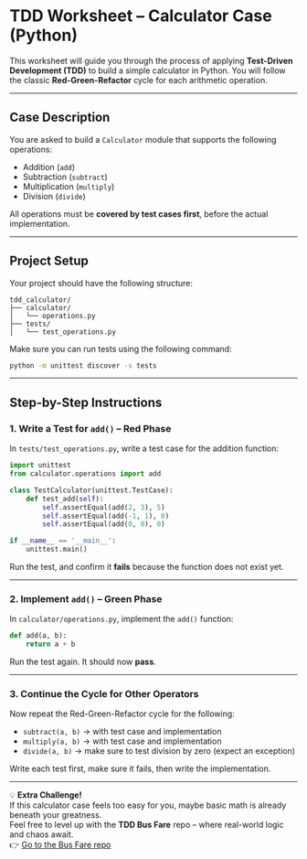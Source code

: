 # TDD Worksheet – Calculator Case (Python)

This worksheet will guide you through the process of applying **Test-Driven Development (TDD)** to build a simple calculator in Python. You will follow the classic **Red-Green-Refactor** cycle for each arithmetic operation.

---


## Case Description

You are asked to build a `Calculator` module that supports the following operations:
- Addition (`add`)
- Subtraction (`subtract`)
- Multiplication (`multiply`)
- Division (`divide`)

All operations must be **covered by test cases first**, before the actual implementation.

---

## Project Setup

Your project should have the following structure:

```
tdd_calculator/
├── calculator/
│   └── operations.py
├── tests/
│   └── test_operations.py
```

Make sure you can run tests using the following command:

```bash
python -m unittest discover -s tests
```

---

## Step-by-Step Instructions

### 1. Write a Test for `add()` – Red Phase

In `tests/test_operations.py`, write a test case for the addition function:

```python
import unittest
from calculator.operations import add

class TestCalculator(unittest.TestCase):
    def test_add(self):
        self.assertEqual(add(2, 3), 5)
        self.assertEqual(add(-1, 1), 0)
        self.assertEqual(add(0, 0), 0)

if __name__ == '__main__':
    unittest.main()
```

Run the test, and confirm it **fails** because the function does not exist yet.

---

### 2. Implement `add()` – Green Phase

In `calculator/operations.py`, implement the `add()` function:

```python
def add(a, b):
    return a + b
```

Run the test again. It should now **pass**.

---

### 3. Continue the Cycle for Other Operators

Now repeat the Red-Green-Refactor cycle for the following:

- `subtract(a, b)` → with test case and implementation
- `multiply(a, b)` → with test case and implementation
- `divide(a, b)` → make sure to test division by zero (expect an exception)

Write each test first, make sure it fails, then write the implementation.

---

💡 **Extra Challenge!**  
If this calculator case feels too easy for you, maybe basic math is already beneath your greatness.  
Feel free to level up with the **TDD Bus Fare** repo – where real-world logic and chaos await.  
👉 [Go to the Bus Fare repo](https://github.com/alfhisa/tutorial-tdd-bus-fare)

